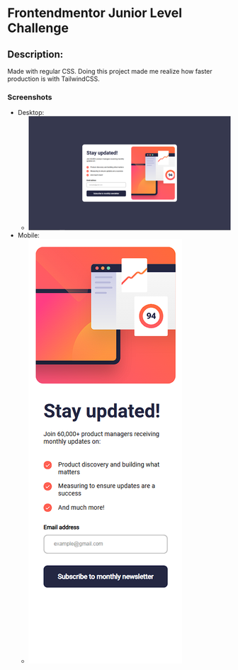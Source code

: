 # Frontendmentor Junior Level Challenge

## Description:
Made with regular CSS. Doing this project made me realize how faster production is with TailwindCSS.

### Screenshots
- Desktop: 
  - ![Desktop Website Screenshot](desktop-preview.png)
- Mobile: 
  - ![Mobile Website Screenshot](mobile-preview.png)